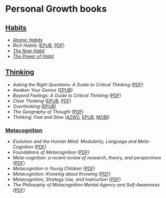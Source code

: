 # Personal Growth books

## [Habits](./books/habits/)

* [_Atomic  Habits_](./books/habits/Atomic_Habits_Tiny_Changes_Remarkable_Results_by_James_Clear.epub)
* _Rich Habits_ ([EPUB](./books/habits/dokumen.pub_rich-habits-the-daily-success-habits-of-wealthy-individuals-978-1-62652-746-1.epub), [PDF](./books/habits/Rich%20Habits%20-%20The%20Daily%20Success%20Habits%20of%20Wealthy%20Individuals%20-%20PDF%20Room.pdf))
* [_The Now Habit_](./books/habits/The%20Now%20Habit%20A%20Strategic%20Program%20for%20Overcoming%20Procrastination%20and%20Enjoying%20Guilt-Free%20Play%20(Neil%20Fiore)%20(Z-Library).epub)
* [_The Power of Habit_](./books/habits/Charles-Duhigg.The-Power-of-Habit.pdf)

## [Thinking](./books/thinking/)

* _Asking the Right Questions: A Guide to Critical Thinking_ ([PDF](./books/thinking/Asking%20the%20Right%20Questions%20A%20Guide%20to%20Critical%20Thinking%20(M.%20Neil%20Browne,%20Stuart%20M.%20Keeley)%20(Z-Library).pdf))
* _Awaken Your Genius_ ([EPUB](./books/thinking/dokumen.pub_awaken-your-genius-2022042348-9781541700369-9781541700390-9781541703568.epub))
* _Beyond Feelings: A Guide to Critical Thinking_ ([PDF](./books/thinking/Beyond%20Feelings%20A%20Guide%20to%20Critical%20Thinking%20(Vincent%20Ruggiero)%20(Z-Library).pdf))
* _Clear Thinking_ ([EPUB](./books/thinking/dokumen.pub_clear-thinking-turning-ordinary-moments-into-extraordinary-results-9780593086117-9780593086124-9780593716212.epub), [PDF](./books/thinking/ClearThinking.pdf))
* _Overthinking_ ([EPUB](./books/thinking/Overthinking%20How%20to%20Declutter%20and%20Unfuk%20Your%20Mind,%20Build%20Mental%20Toughness,%20Discover%20Fast%20Success%20Habits,%20Thinking%20...%20(Robert%20Leary)%20(Z-Library).epub))
* _The Geography of Thought_ ([PDF](./books/thinking/The%20Geography%20of%20Thought%20How%20Asians%20and%20Westerners%20Think%20Differently...and%20Why%20(Richard%20Nisbett)%20(Z-Library).pdf))
* _Thinking: Fast and Slow_ ([AZW3](./books/thinking/Thinking,%20Fast%20and%20Slow/Thinking,%20Fast%20and%20Slow%20(Daniel%20Kahneman)%20(Z-Library).azw3), [EPUB](./books/thinking/Thinking,%20Fast%20and%20Slow/Thinking,%20Fast%20and%20Slow%20(Daniel%20Kahneman)%20(Z-Library).epub), [MOBI](./books/thinking/Thinking,%20Fast%20and%20Slow/Thinking,%20Fast%20and%20Slow%20(Daniel%20Kahneman)%20(Z-Library).mobi))

### [Metacognition](./books/thinking/metacognition/)

* _Evolution and the Human Mind: Modularity, Language and Meta-Cognition_ ([PDF](./books/thinking/metacognition/Evolution%20and%20the%20Human%20Mind%20Modularity,%20Language%20and%20Meta-Cognition%20(Peter%20Carruthers,%20Andrew%20Chamberlain)%20(Z-Library).pdf))
* _Foundations of Metacognition_ ([PDF](./books/thinking/metacognition/Foundations%20of%20Metacognition%20(Michael%20J.%20Beran,%20Johannes%20Brandl,%20Josef%20Perner%20etc.)%20(Z-Library).pdf))
* _Meta-cognition: a recent review of research, theory, and perspectives_ ([PDF](./books/thinking/metacognition/Meta-cognition%20%20a%20recent%20review%20of%20research,%20theory,%20and%20perspectives%20(Shaughnessy,%20Michael%20F.%20Kleyn-Kennedy%20etc.)%20(Z-Library).pdf))
* _Metacognition in Young Children_ ([PDF](./books/thinking/metacognition/Metacognition%20in%20Young%20Children%20(Shirley%20Larkin)%20(Z-Library).pdf))
* _Metacognition: Knowing about Knowing_ ([PDF](./books/thinking/metacognition/Metacognition%20Knowing%20about%20Knowing%20(Janet%20Metcalfe,%20Arthur%20P.%20Shimamura)%20(Z-Library).pdf))
* _Metacognition, Strategy Use, and Instruction_ ([PDF](./books/thinking/metacognition/Metacognition,%20Strategy%20Use,%20and%20Instruction%20(Harriet%20Salatas%20Waters%20PhD%20etc.)%20(Z-Library).pdf))
* _The Philosophy of Metacognition Mental Agency and Self-Awareness_ ([PDF](./books/thinking/metacognition/The%20Philosophy%20of%20Metacognition%20Mental%20Agency%20and%20Self-Awareness%20(Joëlle%20Proust)%20(Z-Library).pdf))